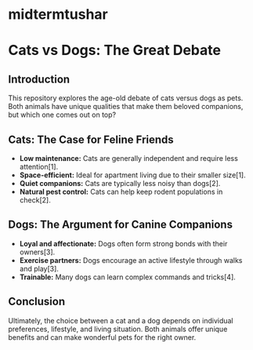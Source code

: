 # midtermtushar
# Cats vs Dogs: The Great Debate

## Introduction
This repository explores the age-old debate of cats versus dogs as pets. Both animals have unique qualities that make them beloved companions, but which one comes out on top?

## Cats: The Case for Feline Friends
- **Low maintenance:** Cats are generally independent and require less attention[1].
- **Space-efficient:** Ideal for apartment living due to their smaller size[1].
- **Quiet companions:** Cats are typically less noisy than dogs[2].
- **Natural pest control:** Cats can help keep rodent populations in check[2].

## Dogs: The Argument for Canine Companions
- **Loyal and affectionate:** Dogs often form strong bonds with their owners[3].
- **Exercise partners:** Dogs encourage an active lifestyle through walks and play[3].
- **Trainable:** Many dogs can learn complex commands and tricks[4].


## Conclusion
Ultimately, the choice between a cat and a dog depends on individual preferences, lifestyle, and living situation. Both animals offer unique benefits and can make wonderful pets for the right owner.

